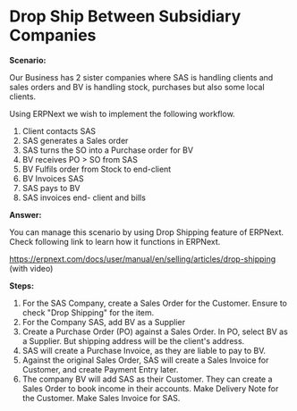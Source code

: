
# Drop Ship Between Subsidiary Companies



**Scenario:**


Our Business has 2 sister companies where SAS is handling clients and sales orders and BV is handling stock, purchases but also some local clients.


Using ERPNext we wish to implement the following workflow.


1. Client contacts SAS
2. SAS generates a Sales order
3. SAS turns the SO into a Purchase order for BV
4. BV receives PO > SO from SAS
5. BV Fulfils order from Stock to end-client
6. BV Invoices SAS
7. SAS pays to BV
8. SAS invoices end- client and bills


**Answer:**


You can manage this scenario by using Drop Shipping feature of ERPNext. Check following link to learn how it functions in ERPNext.


<https://erpnext.com/docs/user/manual/en/selling/articles/drop-shipping> (with video)


**Steps:**


1. For the SAS Company, create a Sales Order for the Customer. Ensure to check "Drop Shipping" for the item.
2. For the Company SAS, add BV as a Supplier
3. Create a Purchase Order (PO) against a Sales Order. In PO, select BV as a Supplier. But shipping address will be the client's address.
4. SAS will create a Purchase Invoice, as they are liable to pay to BV.
5. Against the original Sales Order, SAS will create a Sales Invoice for Customer, and create Payment Entry later.
6. The company BV will add SAS as their Customer. They can create a Sales Order to book income in their accounts. Make Delivery Note for the Customer. Make Sales Invoice for SAS.




